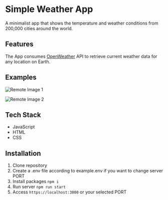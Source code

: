 # Simple Weather App

A minimalist app that shows the temperature and weather conditions from 200,000 cities around the world.

## Features

The App consumes [OpenWeather](https://openweathermap.org/) API to retrieve current weather data for any location on Earth.

## Examples

![Remote Image 1](https://www.dropbox.com/s/thazmws2uib6zcy/img-1.png?dl=0)

![Remote Image 2](https://drive.google.com/file/d/1zEJ4VGJ1EgG4RTl_qvfYppFdCveaDti4/view?usp=sharing)


## Tech Stack

- JavaScript
- HTML
- CSS

## Installation

1. Clone repository
2. Create a .env file according to example.env if you want to change server PORT
3. Install packages `npm i`
4. Run server `npm run start`
5. Access `https://localhost:3000` or your selected PORT
